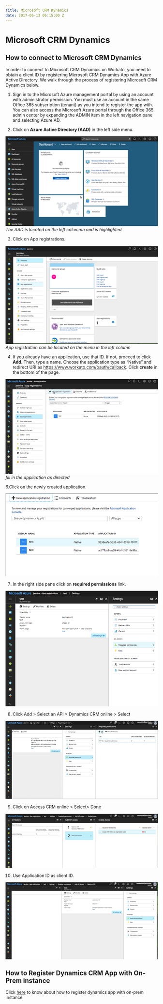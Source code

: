 ```yaml
---
title: Microsoft CRM Dynamics
date: 2017-06-13 06:15:00 Z
---
```


# Microsoft CRM Dynamics

## How to connect to Microsoft CRM Dynamics
In order to connect to Microsoft CRM Dynamics on Workato, you need to obtain a client ID by registering Microsoft CRM Dynamics App with Azure Active Directory. We walk through the process of registering Microsoft CRM Dynamics below.

1. Sign in to the Microsoft Azure management portal by using an account with administrator permission. You must use an account in the same Office 365 subscription (tenant) as you intend to register the app with. You can also access the Microsoft Azure portal through the Office 365 admin center by expanding the ADMIN item in the left navigation pane and selecting Azure AD.

2. Click on **Azure Active Directory (AAD)** in the left side menu.

![Azure Directory](/assets/images/connectors/microsoft-dynamics-CRM/azure-directory.png)
*The AAD is located on the left colummn and is highlighted*

3. Click on App registrations.

![App Registration](/assets/images/connectors/microsoft-dynamics-CRM/app-registrations.png)
*App registration can be located on the menu in the left column*

4. If you already have an application, use that ID. If not, proceed to click **Add**. Then, type a name. Choose the application type as “Native” and redirect URI as https://www.workato.com/oauth/callback. Click **create** in the bottom of the page.

![Add](/assets/images/connectors/microsoft-dynamics-CRM/add.gif)
*fill in the application as directed*

6.Click on the newly created application. 

![Add](/assets/images/connectors/microsoft-dynamics-CRM/click-on-app.png)

7. In the right side pane click on **required permissions** link.

![Required permissions](/assets/images/connectors/microsoft-dynamics-CRM/permission.png)


8. Click Add > Select an API > Dynamics CRM online > Select

![Dynamics CRM](/assets/images/connectors/microsoft-dynamics-CRM/dynamics.gif)

9. Click on Access CRM online > Select> Done 

![CRM online](/assets/images/connectors/microsoft-dynamics-CRM/access-crm.png)

10. Use Application ID as client ID.

![Application ID](/assets/images/connectors/microsoft-dynamics-CRM/application.png)

## How to Register Dynamics CRM App with On-Prem instance

Click [here](https://technet.microsoft.com/itpro/powershell/windows/adfs/add-adfsclient) to know about how to register dynamics app with on-prem instance


